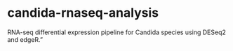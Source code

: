 # candida-rnaseq-analysis
RNA-seq differential expression pipeline for Candida species using DESeq2 and edgeR.”

